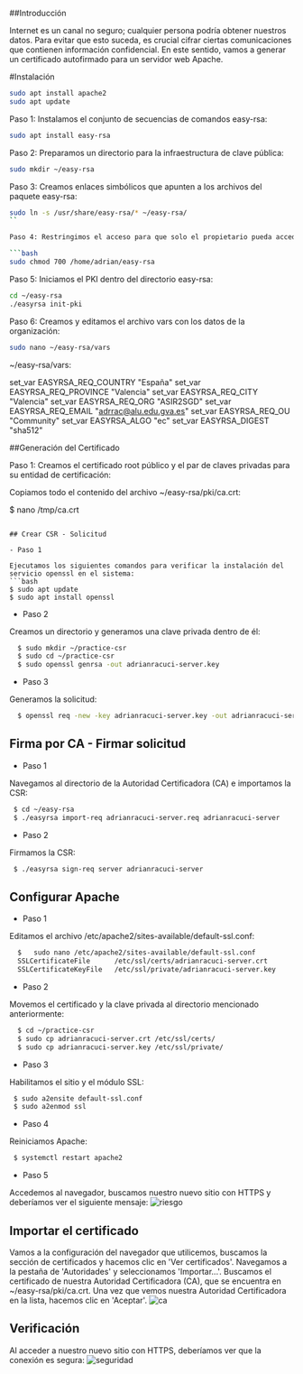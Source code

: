 ##Introducción

Internet es un canal no seguro; cualquier persona podría obtener nuestros datos. Para evitar que esto suceda, es crucial cifrar ciertas comunicaciones que contienen información confidencial. En este sentido, vamos a generar un certificado autofirmado para un servidor web Apache.

#Instalación
```bash
sudo apt install apache2
sudo apt update
```
Paso 1: Instalamos el conjunto de secuencias de comandos easy-rsa:

```bash
sudo apt install easy-rsa
```

Paso 2: Preparamos un directorio para la infraestructura de clave pública:

```bash
sudo mkdir ~/easy-rsa
```

Paso 3: Creamos enlaces simbólicos que apunten a los archivos del paquete easy-rsa:
```bash
sudo ln -s /usr/share/easy-rsa/* ~/easy-rsa/
``

Paso 4: Restringimos el acceso para que solo el propietario pueda acceder a él:

```bash
sudo chmod 700 /home/adrian/easy-rsa
```

Paso 5: Iniciamos el PKI dentro del directorio easy-rsa:

```bash
cd ~/easy-rsa
./easyrsa init-pki
```

Paso 6: Creamos y editamos el archivo vars con los datos de la organización:
```bash
sudo nano ~/easy-rsa/vars
```

~/easy-rsa/vars:

set_var EASYRSA_REQ_COUNTRY    "España"
set_var EASYRSA_REQ_PROVINCE   "Valencia"
set_var EASYRSA_REQ_CITY       "Valencia"
set_var EASYRSA_REQ_ORG        "ASIR2SGD"
set_var EASYRSA_REQ_EMAIL      "adrrac@alu.edu.gva.es"
set_var EASYRSA_REQ_OU         "Community"
set_var EASYRSA_ALGO           "ec"
set_var EASYRSA_DIGEST         "sha512"

##Generación del Certificado

Paso 1: Creamos el certificado root público y el par de claves privadas para su entidad de certificación:

Copiamos todo el contenido del archivo ~/easy-rsa/pki/ca.crt:

  $ nano /tmp/ca.crt
  ```

## Crear CSR - Solicitud

- Paso 1

Ejecutamos los siguientes comandos para verificar la instalación del servicio openssl en el sistema:
```bash
  $ sudo apt update
  $ sudo apt install openssl
  ```

- Paso 2

Creamos un directorio y generamos una clave privada dentro de él:
```bash
  $ sudo mkdir ~/practice-csr
  $ sudo cd ~/practice-csr
  $ sudo openssl genrsa -out adrianracuci-server.key
  ```

- Paso 3

Generamos la solicitud:
```bash
  $ openssl req -new -key adrianracuci-server.key -out adrianracuci-server.req
  ```

## Firma por CA - Firmar solicitud

- Paso 1

Navegamos al directorio de la Autoridad Certificadora (CA) e importamos la CSR:
 ```bash
  $ cd ~/easy-rsa
  $ ./easyrsa import-req adrianracuci-server.req adrianracuci-server
  ```

- Paso 2

Firmamos la CSR:
 ```bash
  $ ./easyrsa sign-req server adrianracuci-server
  ```

## Configurar Apache

- Paso 1

Editamos el archivo /etc/apache2/sites-available/default-ssl.conf:
```bash
  $   sudo nano /etc/apache2/sites-available/default-ssl.conf
  SSLCertificateFile      /etc/ssl/certs/adrianracuci-server.crt
  SSLCertificateKeyFile   /etc/ssl/private/adrianracuci-server.key
  ```

- Paso 2

Movemos el certificado y la clave privada al directorio mencionado anteriormente:
```bash
  $ cd ~/practice-csr
  $ sudo cp adrianracuci-server.crt /etc/ssl/certs/
  $ sudo cp adrianracuci-server.key /etc/ssl/private/
  ```

- Paso 3

Habilitamos el sitio y el módulo SSL:
 ```bash
  $ sudo a2ensite default-ssl.conf
  $ sudo a2enmod ssl
  ```

- Paso 4

Reiniciamos Apache:
 ```bash
  $ systemctl restart apache2
  ```

- Paso 5

Accedemos al navegador, buscamos nuestro nuevo sitio con HTTPS y deberíamos ver el siguiente mensaje:
![riesgo](img/riesgo.png)

## Importar el certificado

Vamos a la configuración del navegador que utilicemos, buscamos la sección de certificados y hacemos clic en 'Ver certificados'. Navegamos a la pestaña de 'Autoridades' y seleccionamos 'Importar...'. Buscamos el certificado de nuestra Autoridad Certificadora (CA), que se encuentra en ~/easy-rsa/pki/ca.crt. Una vez que vemos nuestra Autoridad Certificadora en la lista, hacemos clic en 'Aceptar'.
![ca](img/ca.png)

## Verificación

Al acceder a nuestro nuevo sitio con HTTPS, deberíamos ver que la conexión es segura:
 ![seguridad](img/seguridad.png)
